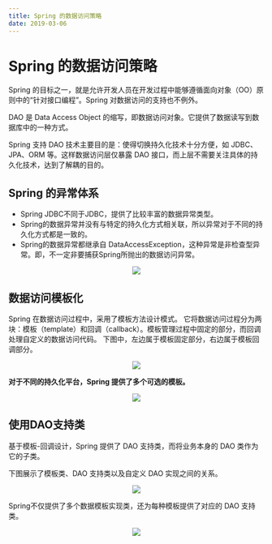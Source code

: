```yaml
---
title: Spring 的数据访问策略
date: 2019-03-06
---
```


# Spring 的数据访问策略

Spring 的目标之一，就是允许开发人员在开发过程中能够遵循面向对象（OO）原则中的“针对接口编程”。Spring 对数据访问的支持也不例外。

DAO 是 Data Access Object 的缩写，即数据访问对象。它提供了数据读写到数据库中的一种方式。

Spring 支持 DAO 技术主要目的是：使得切换持久化技术十分方便，如 JDBC、JPA、ORM 等。这样数据访问层仅暴露 DAO 接口，而上层不需要关注具体的持久化技术，达到了解耦的目的。

## Spring 的异常体系

- Spring JDBC不同于JDBC，提供了比较丰富的数据异常类型。
- Spring的数据异常并没有与特定的持久化方式相关联，所以异常对于不同的持久化方式都是一致的。
- Spring的数据异常都继承自 DataAccessException，这种异常是非检查型异常。即，不一定非要捕获Spring所抛出的数据访问异常。

<div align="center"><img src="assets/images/spring-data-exception-tree.jpg"/></div>

## 数据访问模板化

Spring 在数据访问过程中，采用了模板方法设计模式。
它将数据访问过程分为两块：模板（template）和回调（callback）。模板管理过程中固定的部分，而回调处理自定义的数据访问代码。
下图中，左边属于模板固定部分，右边属于模板回调部分。
<div align="center"><img src="http://upload-images.jianshu.io/upload_images/3101171-d4b685e27d934b52.png?imageMogr2/auto-orient/strip%7CimageView2/2/w/1240"/></div>

**对于不同的持久化平台，Spring 提供了多个可选的模板。**
<div align="center"><img src="http://upload-images.jianshu.io/upload_images/3101171-e98a1fe9635b3f1b.png?imageMogr2/auto-orient/strip%7CimageView2/2/w/1240"/></div>


## 使用DAO支持类

基于模板-回调设计，Spring 提供了 DAO 支持类，而将业务本身的 DAO 类作为它的子类。

下图展示了模板类、DAO 支持类以及自定义 DAO 实现之间的关系。
<div align="center"><img src="http://upload-images.jianshu.io/upload_images/3101171-4a9bf6f7ce95428a.png?imageMogr2/auto-orient/strip%7CimageView2/2/w/1240"/></div>

Spring不仅提供了多个数据模板实现类，还为每种模板提供了对应的 DAO 支持类。
<div align="center"><img src="http://upload-images.jianshu.io/upload_images/3101171-373f10dd0d377aed.png?imageMogr2/auto-orient/strip%7CimageView2/2/w/1240"/></div>
